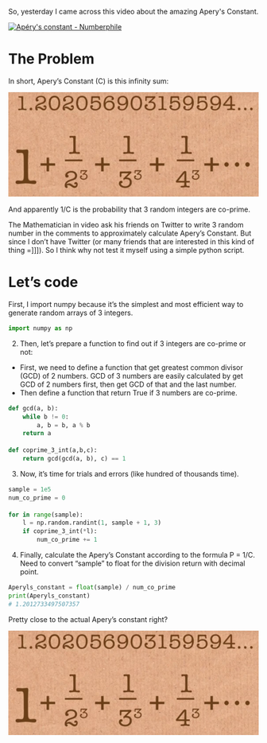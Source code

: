 So, yesterday I came across this video about the amazing Apery's Constant.

[![Apéry's constant - Numberphile](https://res.cloudinary.com/marcomontalbano/image/upload/v1588356230/video_to_markdown/images/youtube--ur-iLy4z3QE-c05b58ac6eb4c4700831b2b3070cd403.jpg)](https://www.youtube.com/watch?v=ur-iLy4z3QE "Apéry's constant - Numberphile")

# The Problem

In short, Apery’s Constant (C) is this infinity sum:

![infinity sum](https://github.com/trantrikien239/trantrikien239.github.io/blob/master/media/Aperys-Number.png?raw=true)

And apparently 1/C is the probability that 3 random integers are co-prime.

The Mathematician in video ask his friends on Twitter to write 3 random number in the comments to approximately calculate Apery’s Constant. But since I don’t have Twitter (or many friends that are interested in this kind of thing =]]]). So I think why not test it myself using a simple python script.

# Let’s code

First, I import numpy because it’s the simplest and most efficient way to generate random arrays of 3 integers.

```python
import numpy as np
```

2. Then, let’s prepare a function to find out if 3 integers are co-prime or not:

- First, we need to define a function that get greatest common divisor (GCD) of 2 numbers. GCD of 3 numbers are easily calculated by get GCD of 2 numbers first, then get GCD of that and the last number.
- Then define a function that return True if 3 numbers are co-prime.

```python
def gcd(a, b):
    while b != 0:
        a, b = b, a % b
    return a

def coprime_3_int(a,b,c):
    return gcd(gcd(a, b), c) == 1
```

3. Now, it’s time for trials and errors (like hundred of thousands time).

```python
sample = 1e5
num_co_prime = 0

for in range(sample):
    l = np.random.randint(1, sample + 1, 3)
    if coprime_3_int(*l):
        num_co_prime += 1
```

4. Finally, calculate the Apery’s Constant according to the formula P = 1/C. Need to convert “sample” to float for the division return with decimal point.

```python
Aperyls_constant = float(sample) / num_co_prime
print(Aperyls_constant)
# 1.2012733497507357
```

Pretty close to the actual Apery’s constant right?

![infinity sum](https://github.com/trantrikien239/trantrikien239.github.io/blob/master/media/Aperys-Number.png?raw=true)

